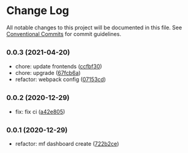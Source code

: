 # Change Log

All notable changes to this project will be documented in this file.
See [Conventional Commits](https://conventionalcommits.org) for commit guidelines.

## <small>0.0.3 (2021-04-20)</small>

* chore: update frontends ([ccfbf30](https://github.com/gmahechas/erp/commit/ccfbf30))
* chore: upgrade ([67fcb6a](https://github.com/gmahechas/erp/commit/67fcb6a))
* refactor: webpack config ([07153cd](https://github.com/gmahechas/erp/commit/07153cd))





## <small>0.0.2 (2020-12-29)</small>

* fix: fix ci ([a42e805](https://github.com/gmahechas/erp/commit/a42e805))





## <small>0.0.1 (2020-12-29)</small>

* refactor: mf dashboard create ([722b2ce](https://github.com/gmahechas/erp/commit/722b2ce))
